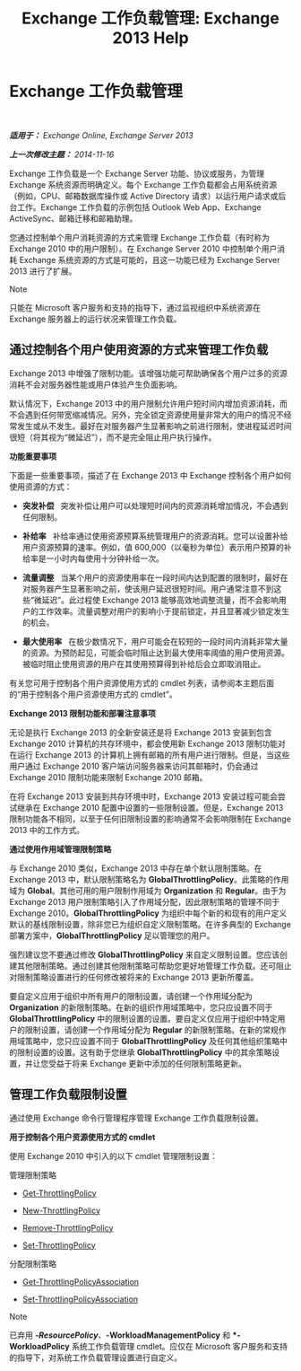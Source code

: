 ﻿---
title: 'Exchange 工作负载管理: Exchange 2013 Help'
TOCTitle: Exchange 工作负载管理
ms:assetid: 276740c4-bdb7-49f1-9470-ae6f2bfd65aa
ms:mtpsurl: https://technet.microsoft.com/zh-cn/library/JJ150503(v=EXCHG.150)
ms:contentKeyID: 50490225
ms.date: 01/11/2018
mtps_version: v=EXCHG.150
ms.translationtype: HT
---

# Exchange 工作负载管理

 

_**适用于：** Exchange Online, Exchange Server 2013_

_**上一次修改主题：** 2014-11-16_

Exchange 工作负载是一个 Exchange Server 功能、协议或服务，为管理 Exchange 系统资源而明确定义。每个 Exchange 工作负载都会占用系统资源（例如，CPU、邮箱数据库操作或 Active Directory 请求）以运行用户请求或后台工作。Exchange 工作负载的示例包括 Outlook Web App、Exchange ActiveSync、邮箱迁移和邮箱助理。

您通过控制单个用户消耗资源的方式来管理 Exchange 工作负载（有时称为 Exchange 2010 中的用户限制）。在 Exchange Server 2010 中控制单个用户消耗 Exchange 系统资源的方式是可能的，且这一功能已经为 Exchange Server 2013 进行了扩展。

> [!NOTE]
> 只能在 Microsoft 客户服务和支持的指导下，通过监视组织中系统资源在 Exchange 服务器上的运行状况来管理工作负载。


## 通过控制各个用户使用资源的方式来管理工作负载

Exchange 2013 中增强了限制功能。该增强功能可帮助确保各个用户过多的资源消耗不会对服务器性能或用户体验产生负面影响。

默认情况下，Exchange 2013 中的用户限制允许用户短时间内增加资源消耗，而不会遇到任何带宽缩减情况。另外，完全锁定资源使用量非常大的用户的情况不经常发生或从不发生。最好在对服务器产生显著影响之前进行限制，使进程延迟时间很短（将其视为“微延迟”），而不是完全阻止用户执行操作。

**功能重要事项**

下面是一些重要事项，描述了在 Exchange 2013 中 Exchange 控制各个用户如何使用资源的方式：

  - **突发补偿**   突发补偿让用户可以处理短时间内的资源消耗增加情况，不会遇到任何限制。

  - **补给率**   补给率通过使用资源预算系统管理用户的资源消耗。您可以设置补给用户资源预算的速率。例如，值 600,000（以毫秒为单位）表示用户预算的补给率是一小时内每使用十分钟补给一次。

  - **流量调整**   当某个用户的资源使用率在一段时间内达到配置的限制时，最好在对服务器产生显著影响之前，使该用户延迟很短时间。用户通常注意不到这些“微延迟”。此过程使 Exchange 2013 能够高效地调整流量，而不会影响用户的工作效率。流量调整对用户的影响小于提前锁定，并且显著减少锁定发生的机会。

  - **最大使用率**   在极少数情况下，用户可能会在较短的一段时间内消耗非常大量的资源。为预防起见，可能会临时阻止达到最大使用率阈值的用户使用资源。被临时阻止使用资源的用户在其使用预算得到补给后会立即取消阻止。

有关您可用于控制各个用户资源使用方式的 cmdlet 列表，请参阅本主题后面的“用于控制各个用户资源使用方式的 cmdlet”。

**Exchange 2013 限制功能和部署注意事项**

无论是执行 Exchange 2013 的全新安装还是将 Exchange 2013 安装到包含 Exchange 2010 计算机的共存环境中，都会使用新 Exchange 2013 限制功能对在运行 Exchange 2013 的计算机上拥有邮箱的所有用户进行限制。但是，当这些用户通过 Exchange 2010 客户端访问服务器来访问其邮箱时，仍会通过 Exchange 2010 限制功能来限制 Exchange 2010 邮箱。

在将 Exchange 2013 安装到共存环境中时，Exchange 2013 安装过程可能会尝试继承在 Exchange 2010 配置中设置的一些限制设置。但是，Exchange 2013 限制功能各不相同，以至于任何旧限制设置的影响通常不会影响限制在 Exchange 2013 中的工作方式。

**通过使用作用域管理限制策略**

与 Exchange 2010 类似，Exchange 2013 中存在单个默认限制策略。在 Exchange 2013 中，默认限制策略名为 **GlobalThrottlingPolicy**。此策略的作用域为 **Global**。其他可用的用户限制作用域为 **Organization** 和 **Regular**。由于为 Exchange 2013 用户限制策略引入了作用域分配，因此限制策略的管理不同于 Exchange 2010。**GlobalThrottlingPolicy** 为组织中每个新的和现有的用户定义默认的基线限制设置，除非您已为组织自定义限制策略。在许多典型的 Exchange 部署方案中，**GlobalThrottlingPolicy** 足以管理您的用户。

强烈建议您不要通过修改 **GlobalThrottlingPolicy** 来自定义限制设置。您应该创建其他限制策略。通过创建其他限制策略可帮助您更好地管理工作负载。还可阻止对限制策略设置进行的任何修改被将来的 Exchange 2013 更新所覆盖。

要自定义应用于组织中所有用户的限制设置，请创建一个作用域分配为 **Organization** 的新限制策略。在新的组织作用域策略中，您只应设置不同于 **GlobalThrottlingPolicy** 中的限制设置的设置。要自定义仅应用于组织中特定用户的限制设置，请创建一个作用域分配为 **Regular** 的新限制策略。在新的常规作用域策略中，您只应设置不同于 **GlobalThrottlingPolicy** 及任何其他组织策略中的限制设置的设置。这有助于您继承 **GlobalThrottlingPolicy** 中的其余策略设置，并让您受益于将来 Exchange 更新中添加的任何限制策略更新。

## 管理工作负载限制设置

通过使用 Exchange 命令行管理程序管理 Exchange 工作负载限制设置。

**用于控制各个用户资源使用方式的 cmdlet**

使用 Exchange 2010 中引入的以下 cmdlet 管理限制设置：

管理限制策略

  - [Get-ThrottlingPolicy](https://technet.microsoft.com/zh-cn/library/dd351264\(v=exchg.150\))

  - [New-ThrottlingPolicy](https://technet.microsoft.com/zh-cn/library/dd351045\(v=exchg.150\))

  - [Remove-ThrottlingPolicy](https://technet.microsoft.com/zh-cn/library/dd351178\(v=exchg.150\))

  - [Set-ThrottlingPolicy](https://technet.microsoft.com/zh-cn/library/dd298094\(v=exchg.150\))

分配限制策略

  - [Get-ThrottlingPolicyAssociation](https://technet.microsoft.com/zh-cn/library/ff459241\(v=exchg.150\))

  - [Set-ThrottlingPolicyAssociation](https://technet.microsoft.com/zh-cn/library/ff459231\(v=exchg.150\))

> [!NOTE]
> 已弃用 <strong>*-ResourcePolicy</strong>、<strong>*-WorkloadManagementPolicy</strong> 和 <strong>*-WorkloadPolicy</strong> 系统工作负载管理 cmdlet。应仅在 Microsoft 客户服务和支持的指导下，对系统工作负载管理设置进行自定义。

